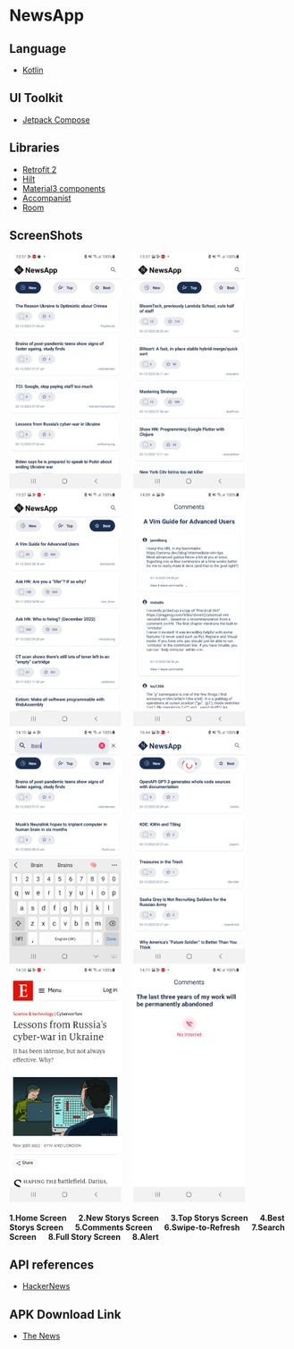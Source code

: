 # NewsApp
##  Language

- <a href="https://kotlinlang.org/" target="_blank">Kotlin</a>

##  UI Toolkit

- <a href="https://developer.android.com/jetpack/compose" target="_blank">Jetpack Compose</a>
## Libraries 


- <a href="https://square.github.io/retrofit/" target="_blank">Retrofit 2</a>
- <a href="https://dagger.dev/hilt/" target="_blank">Hilt</a>
- <a href="https://m3.material.io/components">Material3 components</a>
- <a href="https://google.github.io/accompanist/systemuicontroller/">Accompanist</a>
- <a href="https://developer.android.com/training/data-storage/room">Room</a>


## ScreenShots

<span align="center">
  <img src="https://github.com/sathyapriyan/NewsApp/blob/master/screenshots/Screenshot_20221202-135736_The%20News.jpg" width="200">
  <b>&emsp;</b>
  <img src="https://github.com/sathyapriyan/NewsApp/blob/master/screenshots/Screenshot_20221202-135743_The%20News.jpg" width="200">
  <b>&emsp;</b>
  <img src="https://github.com/sathyapriyan/NewsApp/blob/master/screenshots/Screenshot_20221202-135753_The%20News.jpg" width="200">
  <b>&emsp;</b>
  <img src="https://github.com/sathyapriyan/NewsApp/blob/master/screenshots/Screenshot_20221202-140945_The%20News.jpg" width="200">
  <b>&emsp;</b>
  <img src="https://github.com/sathyapriyan/NewsApp/blob/master/screenshots/Screenshot_20221202-141016_The%20News.jpg" width="200">
  <b>&emsp;</b>
  <img src="https://github.com/sathyapriyan/NewsApp/blob/master/screenshots/Screenshot_20221202-164423_The%20News.jpg" width="200">
  <b>&emsp;</b>
  <img src="https://github.com/sathyapriyan/NewsApp/blob/master/screenshots/Screenshot_20221202-141059_The%20News.jpg" width="200">
  <b>&emsp;</b>
  <img src="https://github.com/sathyapriyan/NewsApp/blob/master/screenshots/Screenshot_20221202-141145_The%20News.jpg" width="200">
</span>
<br></br>
<span align="left">
  <b> 1.Home Screen </b>
  <b>&emsp;</b>
  <b> 2.New Storys Screen </b>
  <b>&emsp;</b>
  <b> 3.Top Storys Screen </b>
  <b>&emsp;</b>
  <b> 4.Best Storys Screen </b>
  <b>&emsp;</b>
  <b> 5.Comments Screen </b>
  <b>&emsp;</b>
  <b> 6.Swipe-to-Refresh </b>
  <b>&emsp;</b>
  <b> 7.Search Screen </b>
  <b>&emsp;</b>
  <b> 8.Full Story Screen </b>
  <b>&emsp;</b>
  <b> 8.Alert </b>
  <b>&emsp;</b>
</span>

## API references
- <a href="https://github.com/HackerNews/API">HackerNews</a>


## APK Download Link
- <a href="https://github.com/sathyapriyan/NewsApp/blob/master/apk/TheNewsApp.apk">The News</a>



